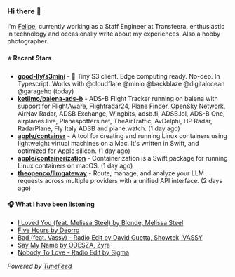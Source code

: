 ### Hi there 👋

I'm [Felipe](https://felipevm.com), currently working as a Staff Engineer at Transfeera, enthusiastic in technology and occasionally write about my experiences. Also a hobby photographer.

#### ⭐ Recent Stars
- **[good-lly/s3mini](https://github.com/good-lly/s3mini)** - 👶 Tiny S3 client. Edge computing ready. No-dep. In Typescript. Works with @cloudflare @minio @backblaze @digitalocean @garagehq (today)
- **[ketilmo/balena-ads-b](https://github.com/ketilmo/balena-ads-b)** - ADS-B Flight Tracker running on balena with support for FlightAware, Flightradar24, Plane Finder, OpenSky Network, AirNav Radar, ADSB Exchange, Wingbits, adsb.fi, ADSB.lol, ADS-B One, airplanes.live, Planespotters.net, TheAirTraffic, AvDelphi, HP Radar, RadarPlane, Fly Italy ADSB and plane.watch. (1 day ago)
- **[apple/container](https://github.com/apple/container)** - A tool for creating and running Linux containers using lightweight virtual machines on a Mac. It&#39;s written in Swift, and optimized for Apple silicon.  (1 day ago)
- **[apple/containerization](https://github.com/apple/containerization)** - Containerization is a Swift package for running Linux containers on macOS. (1 day ago)
- **[theopenco/llmgateway](https://github.com/theopenco/llmgateway)** - Route, manage, and analyze your LLM requests across multiple providers with a unified API interface. (2 days ago)

#### 🎧 What I have been listening
- [I Loved You (feat. Melissa Steel) by Blonde, Melissa Steel](https://open.spotify.com/track/4KuS9s0fuqLznp9AJTqTm7)
- [Five Hours by Deorro](https://open.spotify.com/track/6r7FXNO57mlZCBY6PXcZZT)
- [Bad (feat. Vassy) - Radio Edit by David Guetta, Showtek, VASSY](https://open.spotify.com/track/6PtXobrqImYfnpIxNsJApa)
- [Say My Name by ODESZA, Zyra](https://open.spotify.com/track/1LeItUMezKA1HdCHxYICed)
- [Nobody To Love - Radio Edit by Sigma](https://open.spotify.com/track/2jsmSLoX8y0h6k4YzDCFH1)

_Powered by [TuneFeed](https://tunefeed.app?ref=github.com)_
